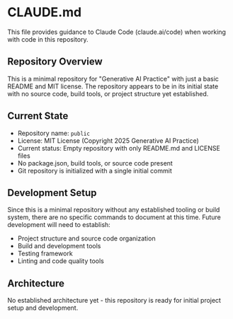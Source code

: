 # CLAUDE.md

This file provides guidance to Claude Code (claude.ai/code) when working with code in this repository.

## Repository Overview

This is a minimal repository for "Generative AI Practice" with just a basic README and MIT license. The repository appears to be in its initial state with no source code, build tools, or project structure yet established.

## Current State

- Repository name: `public`
- License: MIT License (Copyright 2025 Generative AI Practice)
- Current status: Empty repository with only README.md and LICENSE files
- No package.json, build tools, or source code present
- Git repository is initialized with a single initial commit

## Development Setup

Since this is a minimal repository without any established tooling or build system, there are no specific commands to document at this time. Future development will need to establish:

- Project structure and source code organization
- Build and development tools
- Testing framework
- Linting and code quality tools

## Architecture

No established architecture yet - this repository is ready for initial project setup and development.